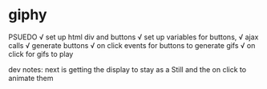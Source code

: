 # giphy

PSUEDO
√ set up html div and buttons
√ set up variables for buttons,
√ ajax calls
√ generate buttons
√ on click events for buttons to generate gifs
√ on click for gifs to play

dev notes: next is getting the display to stay as a Still and the on click to animate them
